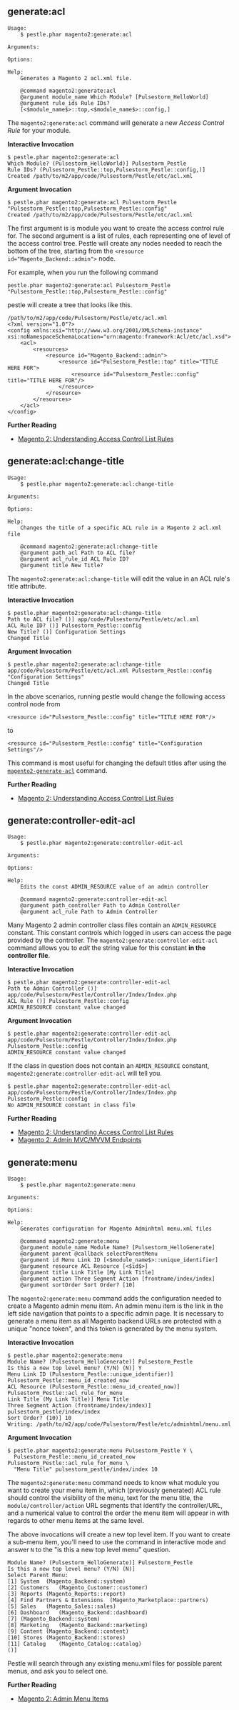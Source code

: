 ## generate:acl

    Usage:
        $ pestle.phar magento2:generate:acl

    Arguments:

    Options:

    Help:
        Generates a Magento 2 acl.xml file.

        @command magento2:generate:acl
        @argument module_name Which Module? [Pulsestorm_HelloWorld]
        @argument rule_ids Rule IDs?
        [<$module_name$>::top,<$module_name$>::config,]

The `magento2:generate:acl` command will generate a new *Access Control Rule* for your module.

**Interactive Invocation**

    $ pestle.phar magento2:generate:acl
    Which Module? (Pulsestorm_HelloWorld)] Pulsestorm_Pestle
    Rule IDs? (Pulsestorm_Pestle::top,Pulsestorm_Pestle::config,)]
    Created /path/to/m2/app/code/Pulsestorm/Pestle/etc/acl.xml

**Argument Invocation**

    $ pestle.phar magento2:generate:acl Pulsestorm_Pestle "Pulsestorm_Pestle::top,Pulsestorm_Pestle::config"
    Created /path/to/m2/app/code/Pulsestorm/Pestle/etc/acl.xml

The first argument is is module you want to create the access control rule for.  The second argument is a list of rules, each representing one of level of the access control tree.  Pestle will create any nodes needed to reach the bottom of the tree, starting from the `<resource id="Magento_Backend::admin">` node.

For example, when you run the following command

    pestle.phar magento2:generate:acl Pulsestorm_Pestle "Pulsestorm_Pestle::top,Pulsestorm_Pestle::config"

pestle will create a tree that looks like this.

    /path/to/m2/app/code/Pulsestorm/Pestle/etc/acl.xml
    <?xml version="1.0"?>
    <config xmlns:xsi="http://www.w3.org/2001/XMLSchema-instance" xsi:noNamespaceSchemaLocation="urn:magento:framework:Acl/etc/acl.xsd">
        <acl>
            <resources>
                <resource id="Magento_Backend::admin">
                    <resource id="Pulsestorm_Pestle::top" title="TITLE HERE FOR">
                        <resource id="Pulsestorm_Pestle::config" title="TITLE HERE FOR"/>
                    </resource>
                </resource>
            </resources>
        </acl>
    </config>

**Further Reading**

- [Magento 2: Understanding Access Control List Rules](https://alanstorm.com/magento_2_understanding_access_control_list_rules/)

## generate:acl:change-title

    Usage:
        $ pestle.phar magento2:generate:acl:change-title

    Arguments:

    Options:

    Help:
        Changes the title of a specific ACL rule in a Magento 2 acl.xml file

        @command magento2:generate:acl:change-title
        @argument path_acl Path to ACL file?
        @argument acl_rule_id ACL Rule ID?
        @argument title New Title?

The `magento2:generate:acl:change-title` will edit the value in an ACL rule's title attribute.

**Interactive Invocation**

    $ pestle.phar magento2:generate:acl:change-title
    Path to ACL file? ()] app/code/Pulsestorm/Pestle/etc/acl.xml
    ACL Rule ID? ()] Pulsestorm_Pestle::config
    New Title? ()] Configuration Settings
    Changed Title

**Argument Invocation**

    $ pestle.phar magento2:generate:acl:change-title app/code/Pulsestorm/Pestle/etc/acl.xml Pulsestorm_Pestle::config "Configuration Settings"
    Changed Title

In the above scenarios, running pestle would change the following access control node from

    <resource id="Pulsestorm_Pestle::config" title="TITLE HERE FOR"/>

to

    <resource id="Pulsestorm_Pestle::config" title="Configuration Settings"/>

This command is most useful for changing the default titles after using the [`magento2-generate-acl`](https://pestle.readthedocs.io/en/latest/magento2-generate-acl/#generateacl) command.

**Further Reading**

- [Magento 2: Understanding Access Control List Rules](https://alanstorm.com/magento_2_understanding_access_control_list_rules/)

## generate:controller-edit-acl

    Usage:
        $ pestle.phar magento2:generate:controller-edit-acl

    Arguments:

    Options:

    Help:
        Edits the const ADMIN_RESOURCE value of an admin controller

        @command magento2:generate:controller-edit-acl
        @argument path_controller Path to Admin Controller
        @argument acl_rule Path to Admin Controller

Many Magento 2 admin controller class files contain an `ADMIN_RESOURCE` constant.  This constant controls which logged in users can access the page provided by the controller.  The `magento2:generate:controller-edit-acl` command allows you to *edit* the string value for this constant **in the controller file**.

**Interactive Invocation**

    $ pestle.phar magento2:generate:controller-edit-acl
    Path to Admin Controller ()] app/code/Pulsestorm/Pestle/Controller/Index/Index.php
    ACL Rule ()] Pulsestorm_Pestle::config
    ADMIN_RESOURCE constant value changed

**Argument Invocation**

    $ pestle.phar magento2:generate:controller-edit-acl app/code/Pulsestorm/Pestle/Controller/Index/Index.php Pulsestorm_Pestle::config
    ADMIN_RESOURCE constant value changed

If the class in question does not contain an `ADMIN_RESOURCE` constant, `magento2:generate:controller-edit-acl` will tell you.

    $ pestle.phar magento2:generate:controller-edit-acl app/code/Pulsestorm/Pestle/Controller/Index/Index.php Pulsestorm_Pestle::config
    No ADMIN_RESOURCE constant in class file

**Further Reading**

- [Magento 2: Understanding Access Control List Rules](https://alanstorm.com/magento_2_understanding_access_control_list_rules/)
- [Magento 2: Admin MVC/MVVM Endpoints](https://alanstorm.com/magento_2_admin_mvcmvvm_endpoints/)

## generate:menu

    Usage:
        $ pestle.phar magento2:generate:menu

    Arguments:

    Options:

    Help:
        Generates configuration for Magento Adminhtml menu.xml files

        @command magento2:generate:menu
        @argument module_name Module Name? [Pulsestorm_HelloGenerate]
        @argument parent @callback selectParentMenu
        @argument id Menu Link ID [<$module_name$>::unique_identifier]
        @argument resource ACL Resource [<$id$>]
        @argument title Link Title [My Link Title]
        @argument action Three Segment Action [frontname/index/index]
        @argument sortOrder Sort Order? [10]

The `magento2:generate:menu` command adds the configuration needed to create a Magento admin menu item.  An admin menu item is the link in the left side navigation that points to a specific admin page.  It is necessary to generate a menu item as all Magento backend URLs are protected with a unique "nonce token", and this token is generated by the menu system.

**Interactive Invocation**

    $ pestle.phar magento2:generate:menu
    Module Name? (Pulsestorm_HelloGenerate)] Pulsestorm_Pestle
    Is this a new top level menu? (Y/N) (N)] Y
    Menu Link ID (Pulsestorm_Pestle::unique_identifier)] Pulsestorm_Pestle::menu_id_created_now
    ACL Resource (Pulsestorm_Pestle::menu_id_created_now)] Pulsestorm_Pestle::acl_rule_for_menu
    Link Title (My Link Title)] Menu Title
    Three Segment Action (frontname/index/index)] pulsestorm_pestle/index/index
    Sort Order? (10)] 10
    Writing: /path/to/m2/app/code/Pulsestorm/Pestle/etc/adminhtml/menu.xml

**Argument Invocation**

    $ pestle.phar magento2:generate:menu Pulsestorm_Pestle Y \
      Pulsestorm_Pestle::menu_id_created_now Pulsestorm_Pestle::acl_rule_for_menu \
      "Menu Title" pulsestorm_pestle/index/index 10

The `magento2:generate:menu` command needs to know what module you want to create your menu item in, which (previously generated) ACL rule should control the visibility of the menu, text for the menu title, the `module/controller/action` URL segments that identify the controller/URL, and a numerical value to control the order the menu item will appear in with regards to other menu items at the same level.

The above invocations will create a new top level item.  If you want to create a sub-menu item, you'll need to use the command in interactive mode and answer `N` to the "is this a new top level menu" question.

    Module Name? (Pulsestorm_HelloGenerate)] Pulsestorm_Pestle
    Is this a new top level menu? (Y/N) (N)]
    Select Parent Menu:
    [1] System	(Magento_Backend::system)
    [2] Customers	(Magento_Customer::customer)
    [3] Reports	(Magento_Reports::report)
    [4] Find Partners & Extensions	(Magento_Marketplace::partners)
    [5] Sales	(Magento_Sales::sales)
    [6] Dashboard	(Magento_Backend::dashboard)
    [7] (Magento_Backend::system)
    [8] Marketing	(Magento_Backend::marketing)
    [9] Content	(Magento_Backend::content)
    [10] Stores	(Magento_Backend::stores)
    [11] Catalog	(Magento_Catalog::catalog)
    ()]

Pestle will search through any existing menu.xml files for possible parent menus, and ask you to select one.

**Further Reading**

- [Magento 2: Admin Menu Items](https://alanstorm.com/magento_2_admin_menu_items/)



